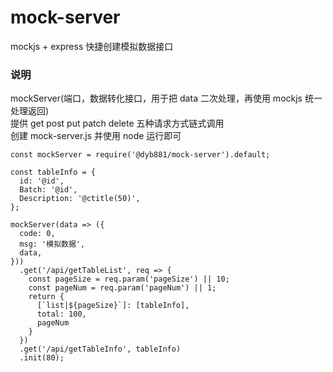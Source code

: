 # mock-server

mockjs + express 快捷创建模拟数据接口

### 说明

mockServer(端口，数据转化接口，用于把 data 二次处理，再使用 mockjs 统一处理返回)<br>
提供 get post put patch delete 五种请求方式链式调用<br>
创建 mock-server.js 并使用 node 运行即可<br>

```
const mockServer = require('@dyb881/mock-server').default;

const tableInfo = {
  id: '@id',
  Batch: '@id',
  Description: '@ctitle(50)',
};

mockServer(data => ({
  code: 0,
  msg: '模拟数据',
  data,
}))
  .get('/api/getTableList', req => {
    const pageSize = req.param('pageSize') || 10;
    const pageNum = req.param('pageNum') || 1;
    return {
      [`list|${pageSize}`]: [tableInfo],
      total: 100,
      pageNum
    }
  })
  .get('/api/getTableInfo', tableInfo)
  .init(80);
```
